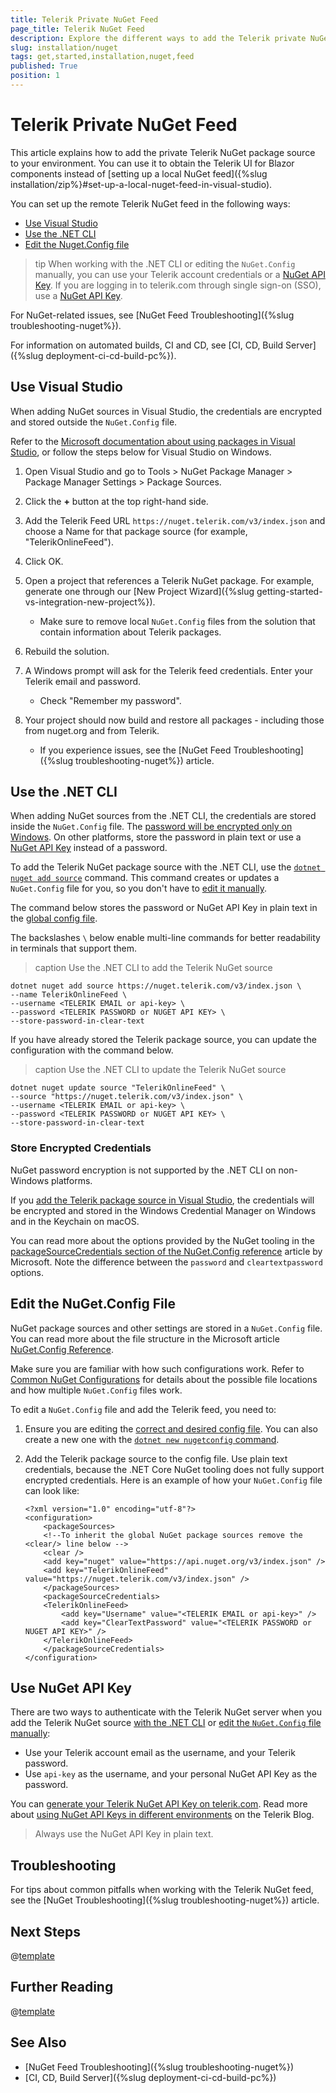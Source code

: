 ```yaml
---
title: Telerik Private NuGet Feed
page_title: Telerik NuGet Feed
description: Explore the different ways to add the Telerik private NuGet source to your system, and start using NuGet packages to install the Telerik Blazor components.
slug: installation/nuget
tags: get,started,installation,nuget,feed
published: True
position: 1
---
```


# Telerik Private NuGet Feed

This article explains how to add the private Telerik NuGet package source to your environment. You can use it to obtain the Telerik UI for Blazor components instead of [setting up a local NuGet feed]({%slug installation/zip%}#set-up-a-local-nuget-feed-in-visual-studio).

You can set up the remote Telerik NuGet feed in the following ways:

* [Use Visual Studio](#use-visual-studio)
* [Use the .NET CLI](#use-the-net-cli)
* [Edit the Nuget.Config file](#edit-the-nugetconfig-file)

>tip When working with the .NET CLI or editing the `NuGet.Config` manually, you can use your Telerik account credentials or a [NuGet API Key](#use-nuget-api-key). If you are logging in to telerik.com through single sign-on (SSO), use a [NuGet API Key](#use-nuget-api-key).

For NuGet-related issues, see [NuGet Feed Troubleshooting]({%slug troubleshooting-nuget%}).

For information on automated builds, CI and CD, see [CI, CD, Build Server]({%slug deployment-ci-cd-build-pc%}).


## Use Visual Studio

When adding NuGet sources in Visual Studio, the credentials are encrypted and stored outside the `NuGet.Config` file.

Refer to the [Microsoft documentation about using packages in Visual Studio](https://learn.microsoft.com/en-us/nuget/consume-packages/install-use-packages-visual-studio), or follow the steps below for Visual Studio on Windows.

1. Open Visual Studio and go to Tools > NuGet Package Manager > Package Manager Settings > Package Sources.

1. Click the **+** button at the top right-hand side.

1. Add the Telerik Feed URL `https://nuget.telerik.com/v3/index.json` and choose a Name for that package source (for example, "TelerikOnlineFeed").

1. Click OK.

1. Open a project that references a Telerik NuGet package. For example, generate one through our [New Project Wizard]({%slug getting-started-vs-integration-new-project%}).
    * Make sure to remove local `NuGet.Config` files from the solution that contain information about Telerik packages. 
    
1. Rebuild the solution.

1. A Windows prompt will ask for the Telerik feed credentials. Enter your Telerik email and password.
    * Check "Remember my password".
    
1. Your project should now build and restore all packages - including those from nuget.org and from Telerik.
    * If you experience issues, see the [NuGet Feed Troubleshooting]({%slug troubleshooting-nuget%}) article.


## Use the .NET CLI

When adding NuGet sources from the .NET CLI, the credentials are stored inside the `NuGet.Config` file. The [password will be encrypted only on Windows](#store-encrypted-credentials). On other platforms, store the password in plain text or use a [NuGet API Key](#use-nuget-api-key) instead of a password.

To add the Telerik NuGet package source with the .NET CLI, use the [`dotnet nuget add source`](https://learn.microsoft.com/en-us/dotnet/core/tools/dotnet-nuget-add-source) command. This command creates or updates a `NuGet.Config` file for you, so you don't have to [edit it manually](#edit-the-nugetconfig-file).

The command below stores the password or NuGet API Key in plain text in the [global config file](https://learn.microsoft.com/en-us/nuget/consume-packages/configuring-nuget-behavior#config-file-locations-and-uses).

The backslashes `\` below enable multi-line commands for better readability in terminals that support them.

>caption Use the .NET CLI to add the Telerik NuGet source

```
dotnet nuget add source https://nuget.telerik.com/v3/index.json \
--name TelerikOnlineFeed \
--username <TELERIK EMAIL or api-key> \
--password <TELERIK PASSWORD or NUGET API KEY> \
--store-password-in-clear-text
```

If you have already stored the Telerik package source, you can update the configuration with the command below.

>caption Use the .NET CLI to update the Telerik NuGet source

```
dotnet nuget update source "TelerikOnlineFeed" \
--source "https://nuget.telerik.com/v3/index.json" \
--username <TELERIK EMAIL or api-key> \
--password <TELERIK PASSWORD or NUGET API KEY> \
--store-password-in-clear-text
```

### Store Encrypted Credentials

NuGet password encryption is not supported by the .NET CLI on non-Windows platforms.

If you [add the Telerik package source in Visual Studio](#use-visual-studio), the credentials will be encrypted and stored in the Windows Credential Manager on Windows and in the Keychain on macOS.

You can read more about the options provided by the NuGet tooling in the <a href="https://docs.microsoft.com/en-us/nuget/reference/nuget-config-file#packagesourcecredentials" target="_blank">packageSourceCredentials section of the NuGet.Config reference</a> article by Microsoft. Note the difference between the `password` and `cleartextpassword` options. 


## Edit the NuGet.Config File

NuGet package sources and other settings are stored in a `NuGet.Config` file. You can read more about the file structure in the Microsoft article [NuGet.Config Reference](https://learn.microsoft.com/en-us/nuget/reference/nuget-config-file).

Make sure you are familiar with how such configurations work. Refer to [Common NuGet Configurations](https://learn.microsoft.com/en-us/nuget/consume-packages/configuring-nuget-behavior) for details about the possible file locations and how multiple `NuGet.Config` files work.

To edit a `NuGet.Config` file and add the Telerik feed, you need to:

1. Ensure you are editing the [correct and desired config file](https://learn.microsoft.com/en-us/nuget/consume-packages/configuring-nuget-behavior#config-file-locations-and-uses). You can also create a new one with the [`dotnet new nugetconfig` command](https://docs.microsoft.com/en-us/dotnet/core/tools/dotnet-new).

2. Add the Telerik package source to the config file. Use plain text credentials, because the .NET Core NuGet tooling does not fully support encrypted credentials. Here is an example of how your `NuGet.Config` file can look like:

    ````
    <?xml version="1.0" encoding="utf-8"?>
    <configuration>
        <packageSources>
        <!--To inherit the global NuGet package sources remove the <clear/> line below -->
        <clear />
        <add key="nuget" value="https://api.nuget.org/v3/index.json" />
        <add key="TelerikOnlineFeed" value="https://nuget.telerik.com/v3/index.json" />
        </packageSources>
        <packageSourceCredentials>
        <TelerikOnlineFeed>
            <add key="Username" value="<TELERIK EMAIL or api-key>" />
            <add key="ClearTextPassword" value="<TELERIK PASSWORD or NUGET API KEY>" />
        </TelerikOnlineFeed>
        </packageSourceCredentials>
    </configuration>
    ````


## Use NuGet API Key

There are two ways to authenticate with the Telerik NuGet server when you add the Telerik NuGet source [with the .NET CLI](#use-the-net-cli) or [edit the `NuGet.Config` file manually](#edit-the-nugetconfig-file):

* Use your Telerik account email as the username, and your Telerik password.
* Use `api-key` as the username, and your personal NuGet API Key as the password.

You can [generate your Telerik NuGet API Key on telerik.com](https://www.telerik.com/account/downloads/nuget-keys). Read more about [using NuGet API Keys in different environments](https://www.telerik.com/blogs/announcing-nuget-keys) on the Telerik Blog.

> Always use the NuGet API Key in plain text.


## Troubleshooting

For tips about common pitfalls when working with the Telerik NuGet feed, see the [NuGet Troubleshooting]({%slug troubleshooting-nuget%}) article.


## Next Steps

@[template](/_contentTemplates/common/get-started.md#after-install)


## Further Reading

@[template](/_contentTemplates/common/issues-and-warnings.md#nuget-security-links)


## See Also

* [NuGet Feed Troubleshooting]({%slug troubleshooting-nuget%})
* [CI, CD, Build Server]({%slug deployment-ci-cd-build-pc%})
